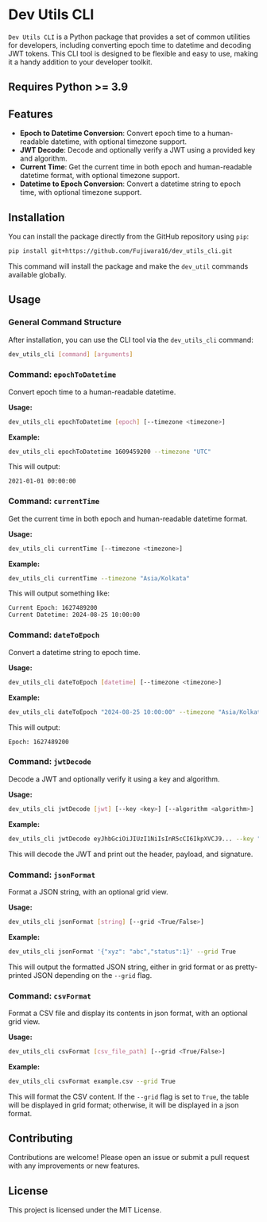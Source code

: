 
# Dev Utils CLI

`Dev Utils CLI` is a Python package that provides a set of common utilities for developers, including converting epoch time to datetime and decoding JWT tokens. This CLI tool is designed to be flexible and easy to use, making it a handy addition to your developer toolkit.

## Requires Python >= 3.9

## Features

- **Epoch to Datetime Conversion**: Convert epoch time to a human-readable datetime, with optional timezone support.
- **JWT Decode**: Decode and optionally verify a JWT using a provided key and algorithm.
- **Current Time**: Get the current time in both epoch and human-readable datetime format, with optional timezone support.
- **Datetime to Epoch Conversion**: Convert a datetime string to epoch time, with optional timezone support.

## Installation

You can install the package directly from the GitHub repository using `pip`:

```bash
pip install git+https://github.com/Fujiwara16/dev_utils_cli.git
```

This command will install the package and make the `dev_util` commands available globally.


## Usage

### General Command Structure

After installation, you can use the CLI tool via the `dev_utils_cli` command:

```bash
dev_utils_cli [command] [arguments]
```

### Command: `epochToDatetime`

Convert epoch time to a human-readable datetime.

**Usage:**

```bash
dev_utils_cli epochToDatetime [epoch] [--timezone <timezone>]
```

**Example:**

```bash
dev_utils_cli epochToDatetime 1609459200 --timezone "UTC"
```

This will output:

```
2021-01-01 00:00:00
```

### Command: `currentTime`

Get the current time in both epoch and human-readable datetime format.

**Usage:**

```bash
dev_utils_cli currentTime [--timezone <timezone>]
```

**Example:**

```bash
dev_utils_cli currentTime --timezone "Asia/Kolkata"
```

This will output something like:

```
Current Epoch: 1627489200
Current Datetime: 2024-08-25 10:00:00
```

### Command: `dateToEpoch`

Convert a datetime string to epoch time.

**Usage:**

```bash
dev_utils_cli dateToEpoch [datetime] [--timezone <timezone>]
```

**Example:**

```bash
dev_utils_cli dateToEpoch "2024-08-25 10:00:00" --timezone "Asia/Kolkata"
```

This will output:

```
Epoch: 1627489200
```

### Command: `jwtDecode`

Decode a JWT and optionally verify it using a key and algorithm.

**Usage:**

```bash
dev_utils_cli jwtDecode [jwt] [--key <key>] [--algorithm <algorithm>]
```

**Example:**

```bash
dev_utils_cli jwtDecode eyJhbGciOiJIUzI1NiIsInR5cCI6IkpXVCJ9... --key "your_256_bit_key" --algorithm HS256
```

This will decode the JWT and print out the header, payload, and signature.

### Command: `jsonFormat`

Format a JSON string, with an optional grid view.

**Usage:**

```bash
dev_utils_cli jsonFormat [string] [--grid <True/False>]
```

**Example:**

```bash
dev_utils_cli jsonFormat '{"xyz": "abc","status":1}' --grid True
```

This will output the formatted JSON string, either in grid format or as pretty-printed JSON depending on the `--grid` flag.


### Command: `csvFormat`

Format a CSV file and display its contents in json format, with an optional grid view.

**Usage:**

```bash
dev_utils_cli csvFormat [csv_file_path] [--grid <True/False>]
```

**Example:**

```bash
dev_utils_cli csvFormat example.csv --grid True
```

This will format the CSV content. If the `--grid` flag is set to `True`, the table will be displayed in grid format; otherwise, it will be displayed in a json format.


## Contributing

Contributions are welcome! Please open an issue or submit a pull request with any improvements or new features.

## License

This project is licensed under the MIT License.
